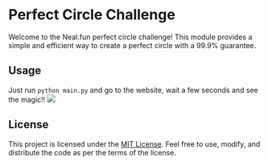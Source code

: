 # Perfect Circle Challenge

Welcome to the Neal.fun perfect circle challenge! This module provides a simple and efficient way to create a perfect circle with a 99.9% guarantee.

## Usage

Just run `python main.py` and go to the website, wait a few seconds and see the magic!! 
<img src="https://preview.redd.it/made-a-bot-that-draws-on-for-me-im-almost-positive-that-a-v0-yi54bdaemh4b1.png?auto=webp&s=0e4cb976a43c6662cf2112607cf36d5b2b9b4f9d"/>
## License

This project is licensed under the [MIT License](https://opensource.org/license/mit/). Feel free to use, modify, and distribute the code as per the terms of the license.

